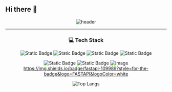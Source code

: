 ## Hi there 👋
<div align="center">

![header](https://capsule-render.vercel.app/api?type=cylinder&color=1dacd6&height=200&section=header&text=I'm Yongwoo&fontSize=70)<br>
</div>

---

<div align="center">
  <h3 align="center">💻 Tech Stack </h3>
  
  
  ![Static Badge](https://img.shields.io/badge/Python-blue?style=flat-square&logo=Python&logoColor=white&color=3776AB)
  ![Static Badge](https://img.shields.io/badge/Java-blue?style=flat-square&logoColor=white&color=3776AB)
  ![Static Badge](https://img.shields.io/badge/R-blue?style=flat-square&logo=R&logoColor=white&color=276DC3)
  ![Static Badge](https://img.shields.io/badge/Mysql-blue?style=flat-square&logo=Mysql&logoColor=white&color=4479A1)
  
  ![Static Badge](https://img.shields.io/badge/Pytorch-blue?style=flat-square&logo=Pytorch&logoColor=white&color=EE4C2C)
  ![Static Badge](https://img.shields.io/badge/Tensorflow-blue?style=flat-square&logo=Tensorflow&logoColor=white&color=FF6F00)
  ![image]({https://img.shields.io/badge/qgis-3.28_firenze-93b023?&style=for-the-badge&logo=qgis&logoColor=white})
  https://img.shields.io/badge/fastapi-109989?style=for-the-badge&logo=FASTAPI&logoColor=white

![Top Langs](https://github-readme-stats.vercel.app/api/top-langs/?username=choiyongwoo&layout=compact)

</div>





<!--
**choiyongwoo/choiyongwoo** is a ✨ _special_ ✨ repository because its `README.md` (this file) appears on your GitHub profile.

Here are some ideas to get you started:

- 🔭 I’m currently working on ...
- 🌱 I’m currently learning ...
- 👯 I’m looking to collaborate on ...
- 🤔 I’m looking for help with ...
- 💬 Ask me about ...
- 📫 How to reach me: ...
- 😄 Pronouns: ...
- ⚡ Fun fact: ...
-->
